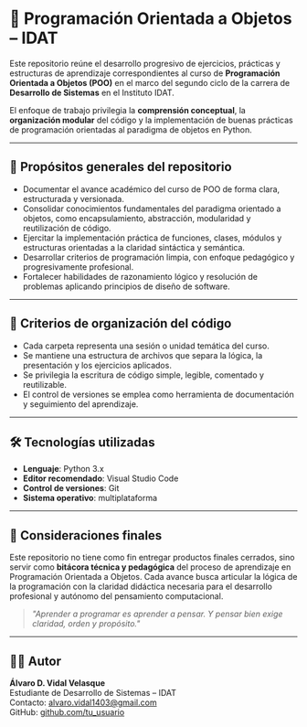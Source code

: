 # 🧠 Programación Orientada a Objetos – IDAT

Este repositorio reúne el desarrollo progresivo de ejercicios, prácticas y estructuras de aprendizaje correspondientes al curso de **Programación Orientada a Objetos (POO)** en el marco del segundo ciclo de la carrera de **Desarrollo de Sistemas** en el Instituto IDAT.

El enfoque de trabajo privilegia la **comprensión conceptual**, la **organización modular** del código y la implementación de buenas prácticas de programación orientadas al paradigma de objetos en Python.

---

## 🎯 Propósitos generales del repositorio

- Documentar el avance académico del curso de POO de forma clara, estructurada y versionada.
- Consolidar conocimientos fundamentales del paradigma orientado a objetos, como encapsulamiento, abstracción, modularidad y reutilización de código.
- Ejercitar la implementación práctica de funciones, clases, módulos y estructuras orientadas a la claridad sintáctica y semántica.
- Desarrollar criterios de programación limpia, con enfoque pedagógico y progresivamente profesional.
- Fortalecer habilidades de razonamiento lógico y resolución de problemas aplicando principios de diseño de software.

---

## 🧱 Criterios de organización del código

- Cada carpeta representa una sesión o unidad temática del curso.
- Se mantiene una estructura de archivos que separa la lógica, la presentación y los ejercicios aplicados.
- Se privilegia la escritura de código simple, legible, comentado y reutilizable.
- El control de versiones se emplea como herramienta de documentación y seguimiento del aprendizaje.

---

## 🛠️ Tecnologías utilizadas

- **Lenguaje**: Python 3.x
- **Editor recomendado**: Visual Studio Code
- **Control de versiones**: Git
- **Sistema operativo**: multiplataforma

---

## 📌 Consideraciones finales

Este repositorio no tiene como fin entregar productos finales cerrados, sino servir como **bitácora técnica y pedagógica** del proceso de aprendizaje en Programación Orientada a Objetos. Cada avance busca articular la lógica de la programación con la claridad didáctica necesaria para el desarrollo profesional y autónomo del pensamiento computacional.

> *"Aprender a programar es aprender a pensar. Y pensar bien exige claridad, orden y propósito."*

---

## 👨‍💻 Autor

**Álvaro D. Vidal Velasque**  
Estudiante de Desarrollo de Sistemas – IDAT  
Contacto: alvaro.vidal1403@gmail.com  
GitHub: [github.com/tu_usuario](https://github.com/tu_usuario)
